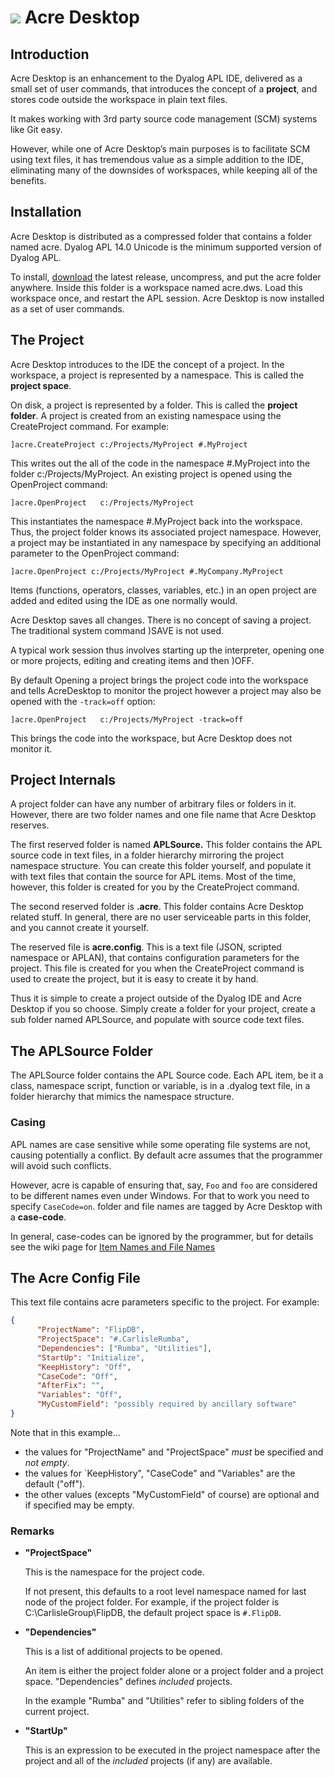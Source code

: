 #  ![](./images/logo/logo32.png) Acre Desktop


## Introduction

Acre Desktop is an enhancement to the Dyalog APL IDE, delivered as a small set of user commands,
that introduces the concept of a **project**, and stores code outside the workspace in plain text files.

It makes working with 3rd party source code management (SCM) systems like Git easy.

However, while one of  Acre Desktop’s main purposes is to facilitate SCM using text files,
it has tremendous value as a simple addition to the IDE, eliminating many of the downsides of workspaces,
while keeping all of the benefits.


## Installation

Acre Desktop is distributed as a compressed folder that contains a folder named acre.  Dyalog APL 14.0 Unicode is the minimum supported version of Dyalog APL.

To install, [download](https://github.com/the-carlisle-group/Acre-Desktop/releases/latest) the latest release, uncompress, and put the acre folder anywhere.
Inside this folder is a workspace named acre.dws.
Load this workspace once, and restart the APL session.
Acre Desktop is now installed as a set of user commands.  


## The Project

Acre Desktop introduces to the IDE the concept of a project.
In the workspace, a project is represented by a namespace. This is called the **project space**.

On disk, a project is represented by a folder. This is called the **project folder**.
A project is created from an existing namespace using the CreateProject command. For example:

~~~APL
]acre.CreateProject c:/Projects/MyProject #.MyProject
~~~

This writes out the all of the code in the namespace #.MyProject into the folder c:/Projects/MyProject. 
An existing project is opened using the OpenProject command:

~~~APL
]acre.OpenProject   c:/Projects/MyProject
~~~

This instantiates the namespace #.MyProject back into the workspace.
Thus, the project folder knows its associated project namespace.
However, a project may be instantiated in any namespace by specifying an additional parameter to the OpenProject command:

~~~APL
]acre.OpenProject c:/Projects/MyProject #.MyCompany.MyProject
~~~

Items (functions, operators, classes, variables, etc.) in an open project are added and edited using the IDE as one normally would.

Acre Desktop saves all changes. There is no concept of saving a project.  The traditional system command )SAVE is not used.

A typical work session thus involves starting up the interpreter, opening one or more projects, editing and creating items and then )OFF.

By default Opening a project brings the project code into the workspace and tells AcreDesktop to monitor the project however
a project may also be opened with the `-track=off` option:

~~~APL
]acre.OpenProject   c:/Projects/MyProject -track=off
~~~

This brings the code into the workspace, but Acre Desktop does not monitor it.


## Project Internals

A project folder can have any number of arbitrary files or folders in it. 
However, there are two folder names and one file name that Acre Desktop reserves.

The first reserved folder is named **APLSource.** This folder contains the APL source code in text files,
in a folder hierarchy mirroring the project namespace structure.
You can create this folder yourself, and populate it with text files that contain the source for APL items.
Most of the time, however, this folder is created for you by the CreateProject command.

The second reserved folder is **.acre**. This folder contains Acre Desktop related stuff. In general, there are no user serviceable parts in this folder, and you cannot create it yourself.

The reserved file is **acre.config**. This is a text file (JSON, scripted namespace or APLAN),
that contains configuration parameters for the project. This file is created for you when the CreateProject command is used to create the project, but it is easy to create it by hand.

Thus it is simple to create a project outside of the Dyalog IDE and Acre Desktop if you so choose. 
Simply create a folder for your project, create a sub folder named APLSource, and populate with source code text files.


## The APLSource Folder

The APLSource folder contains the APL Source code. 
Each APL item, be it a class, namespace script, function or variable, is in a .dyalog text file,
in a folder hierarchy that mimics the namespace structure.

### Casing

APL names are case sensitive while some operating file systems are not, causing potentially a conflict.
By default acre assumes that the programmer will avoid such conflicts.

However, acre is capable of ensuring that, say, `Foo` and `foo` are considered to be different names even under Windows. For that to work you need to specify `CaseCode=on`.
folder and file names are tagged by Acre Desktop with a **case-code**.

In general, case-codes can be ignored by the programmer, but for details see the wiki page for 
[Item Names and File Names](https://github.com/the-carlisle-group/Acre-Desktop/wiki/Item-Names-and-File-Names)


## The Acre Config File

This text file contains acre parameters specific to the project. For example:

~~~JSON
{
      "ProjectName": "FlipDB",
      "ProjectSpace": "#.CarlisleRumba",
      "Dependencies": ["Rumba", "Utilities"],
      "StartUp": "Initialize",
      "KeepHistory": "Off",
      "CaseCode": "Off",
      "AfterFix": "",
      "Variables": "Off",
      "MyCustomField": "possibly required by ancillary software"
}
~~~

Note that in this example...

* the values for "ProjectName" and "ProjectSpace" _must_ be specified and _not empty_.
* the values for `KeepHistory", "CaseCode" and "Variables" are the default ("off").
* the other values (excepts "MyCustomField" of course) are optional and if specified may be empty.

### Remarks

* **"ProjectSpace"**

  This is the namespace for the project code.

  If not present, this defaults to a root level namespace named for last node of the project folder. 
  For example, if the project folder is C:\CarlisleGroup\FlipDB, the default project space is `#.FlipDB`. 

* **"Dependencies"**

  This is a list of additional projects to be opened. 

  An item is either the project folder alone or a project folder and a project space. 
  "Dependencies" defines _included_ projects.

  In the example "Rumba" and "Utilities" refer to sibling folders of the current project.

* **"StartUp"**

  This is an expression to be executed in the project namespace after the project and all of the _included_ projects (if any) are available. 
